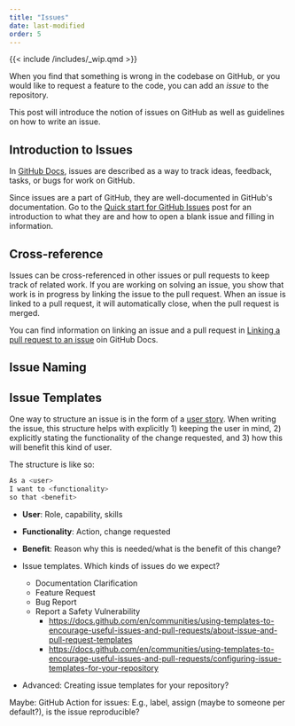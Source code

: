 ```yaml
---
title: "Issues"
date: last-modified
order: 5
---
```


{{< include /includes/_wip.qmd >}}

When you find that something is wrong in the codebase on GitHub, or you would like to request a feature to the code, you can add an *issue* to the repository.

This post will introduce the notion of issues on GitHub as well as guidelines on how to write an issue.

## Introduction to Issues

In [GitHub Docs](https://docs.github.com/en/issues/tracking-your-work-with-issues/about-issues#), issues are described as a way to track ideas, feedback, tasks, or bugs for work on GitHub.

Since issues are a part of GitHub, they are well-documented in GitHub's documentation. Go to the [Quick start for GitHub Issues](https://docs.github.com/en/issues/tracking-your-work-with-issues/quickstart) post for an introduction to what they are and how to open a blank issue and filling in information.

## Cross-reference

Issues can be cross-referenced in other issues or pull requests to keep track of related work. If you are working on solving an issue, you show that work is in progress by linking the issue to the pull request. When an issue is linked to a pull request, it will automatically close, when the pull request is merged.

You can find information on linking an issue and a pull request in [Linking a pull request to an issue](https://docs.github.com/en/issues/tracking-your-work-with-issues/linking-a-pull-request-to-an-issue#linking-a-pull-request-to-an-issue-using-a-keyword) oin GitHub Docs.

## Issue Naming

## Issue Templates

One way to structure an issue is in the form of a [user story](https://www.atlassian.com/agile/project-management/user-stories). When writing the issue, this structure helps with explicitly 1) keeping the user in mind, 2) explicitly stating the functionality of the change requested, and 3) how this will benefit this kind of user.

The structure is like so:

```bash
As a <user>
I want to <functionality>
so that <benefit>
```

- **User**: Role, capability, skills
- **Functionality**: Action, change requested
- **Benefit**: Reason why this is needed/what is the benefit of this change?

- Issue templates. Which kinds of issues do we expect?
  - Documentation Clarification
  - Feature Request
  - Bug Report
  - Report a Safety Vulnerability
    - <https://docs.github.com/en/communities/using-templates-to-encourage-useful-issues-and-pull-requests/about-issue-and-pull-request-templates>
    - <https://docs.github.com/en/communities/using-templates-to-encourage-useful-issues-and-pull-requests/configuring-issue-templates-for-your-repository>

- Advanced: Creating issue templates for your repository?

Maybe: GitHub Action for issues: E.g., label, assign (maybe to someone per default?), is the issue reproducible?

